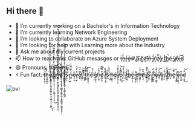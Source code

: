 ## Hi there 👋

<!--
**spacemarmot/spacemarmot** is a ✨ _special_ ✨ repository because its `README.md` (this file) appears on your GitHub profile.

Here are some ideas to get you started:
-->

- 🔭 I’m currently working on a Bachelor's in Information Technology
- 🌱 I’m currently learning Network Engineering
- 👯 I’m looking to collaborate on Azure System Deployment
- 🤔 I’m looking for help with Learning more about the Industry
- 💬 Ask me about my current projects
- 📫 How to reach me: GitHub mesasges or t̵̩̍ḧ̶̭́r̶͈̓o̶̭̔ẅ̸̨ ̸̞̇ȧ̴̞ ̸̘̏c̴͖̄o̸͕͝ǐ̶̙ṇ̶͒ ̴̧̇i̷̼͐n̴͔͛t̸̖̿o̶͙̓ ̷̂͜t̴͖̓h̷̳̚é̷̤ ̷̮̇v̸̳́o̶̱͒i̴̼͝d̵̞̽
- 😄 Pronouns: ḩ̷̨̡̡̛̫̪̗̦͖̪̜̭̞͔͚̗̮̪̱̳̦͚͎̘̩͖̞̘̗͔̹̬̪̽́͊͛̓̓́͆̍͐͐̎̈́̃̀̋̏̍̌͜ͅͅé̸̡̨̢̧͎̺̙͙̩̲̠̝͕͎̩̜̞͎̤̣̳͉̗̖͕͕̬̦͑̀̐͑̿͑̊͗̐̎̿͐̆͘͜/̵̢̡̧̨̨̤̠͚͕̹̬̖̞͖̺̝̙̺̱̲̗̟͕̻̯̼͙͍̺͉̪̦͖̯̣̽͐̉̃̍͂̑͆͒̀͗͋̚͝ͅͅḧ̷̦̯̤̼̰́̒̂̅̒̍̃͒̈̽̃̋͒̈́͌̔́͋̽̔́̉̔́̃̈́̚͘͠ȉ̶̧̡̡̬͚̲̞̭͍̹͍͙̱̼̟̞͖͇̬̖̯̪̥͖̟͕̯̯̳̼̭̦̞̳̣͈̥͍̃́͑̓̌͗̂̒͗̕ͅͅm̶̡̡̢̢̗̝̭̙̳͉͕͍̭̳̗̫͕͔̳͕̩̻̲̰̈́̄̊͐͌̈̐̀̓̆̂́̄̀̓̅͠
- ⚡ Fun fact: ẗ̶̨̩̟͉̲̖́ḧ̵̨̡͍̠͇͈́͆͂͘e̸̼̮̞̘̰̎̔̈́͆͆̑ ̸͈̟̌͛̉̊̇̐e̷̻̪͊͑̓̓͗͝n̵̺͇̔̏͆̋͝d̸̞͑̎͊̕͝͠ ̵̨̰̫̯̦͙̓̀̕ï̶̢̛̯͇͈̱̩͊̐s̷̭̫̘͎̋͑̿̃̓͝ ̷̢̦̜͖̤̏̈̓͘͠n̷̪̼̈́̓͊̿͗͐e̴̘͙̣̎͐͜v̶̥͎̮̹̓̽̓̌̔ḛ̸̢̉̃̈́͆̚r̸͖͖̗̈́͝ ̴͚̺̯̱́̽̄̀̌ț̷͖̯̓̉͋̒ĥ̷̨̛̺͈̮̟̏͌͝ͅe̶̞͐ ̴̨̦͔̉̇̊̆̕e̸̫̙̥̝͎̓ņ̵̤̯̤̈́̑̀͠͠d̸̡̲͎̬̐̿͗̐ͅ ̸͕̎͆̇̌̆i̵̪̱̜̞͓̤͛́̕s̷̡̰̉́̋ ̶̹̞̪́̈́́͋̕ņ̴̼̥͙̄ḙ̸̮́v̸͖̗͉̠̟̩͊̂̋̌̽̈́ȇ̴̜̹̰͆͊̂̒͜͝ͅr̷̡͓̄̄̉̔͋ ̷̡͖͛t̷̝̖͍̹̒̈́h̶̳̀̾e̵̢̲̹̜͓͂̈͘ ̷͍̰̟͎͙̽̚ȅ̶̛͍̼̫̩̣̹ṉ̶̺͈̜̾̉̄̇͗̕ͅd̸̨̖̝̃̈̅ ̶͇͘ḯ̶̲͍̟̲̤̗͛̑͊̂̕s̷̡̼̘̣̅̊͐͘ ̴̢͈̼̯̭́̾͘ṉ̵̟͖̯̜̎̾͂̓̚̕ȩ̸̧͕̳͎̈́̇͊̉v̸̪͎̍̾̉͘̕͝ȩ̵̬̬̤̒r̸͉̦̞̈͋̆ ̸̨͈͓̩̄̓͛̀̓̚t̸͔̥̑̾͝ḣ̴̹͓ë̵̲̘̎͂͝ ̵̨̯̟̱̳̔͠ȩ̴̧̧̬̖͕̀̊n̴̮͓̫̰̔͊d̷̖͕̮̱̂͗͜͝





<img src="https://github-readme-stats.vercel.app/api/top-langs?username=madushadhanushka&show_icons=true&locale=en&layout=compact&theme=chartreuse-dark" alt="ovi" />
